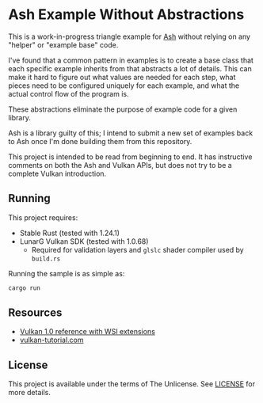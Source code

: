 # Ash Example Without Abstractions
This is a work-in-progress triangle example for [Ash](https://github.com/MaikKlein/ash) without relying on any "helper" or "example base" code.

I've found that a common pattern in examples is to create a base class that each specific example inherits from that abstracts a lot of details. This can make it hard to figure out what values are needed for each step, what pieces need to be configured uniquely for each example, and what the actual control flow of the program is.

These abstractions eliminate the purpose of example code for a given library.

Ash is a library guilty of this; I intend to submit a new set of examples back to Ash once I'm done building them from this repository.

This project is intended to be read from beginning to end. It has instructive comments on both the Ash and Vulkan APIs, but does not try to be a complete Vulkan introduction.

## Running
This project requires:
* Stable Rust (tested with 1.24.1)
* LunarG Vulkan SDK (tested with 1.0.68)
	* Required for validation layers and `glslc` shader compiler used by `build.rs`

Running the sample is as simple as:

```sh
cargo run
```

## Resources
* [Vulkan 1.0 reference with WSI extensions](https://www.khronos.org/registry/vulkan/specs/1.0-wsi_extensions/html/vkspec.html)
* [vulkan-tutorial.com](https://vulkan-tutorial.com/Introduction)

## License
This project is available under the terms of The Unlicense. See [LICENSE](LICENSE) for more details.
